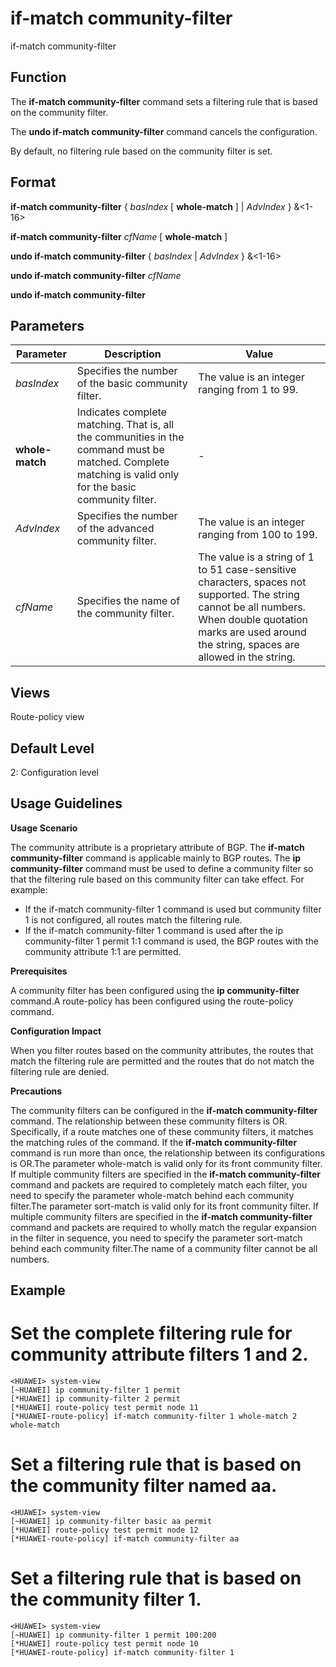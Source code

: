 if-match community-filter
=========================

if-match community-filter

Function
--------



The **if-match community-filter** command sets a filtering rule that is based on the community filter.

The **undo if-match community-filter** command cancels the configuration.



By default, no filtering rule based on the community filter is set.


Format
------

**if-match community-filter** { *basIndex* [ **whole-match** ] | *AdvIndex* } &<1-16>

**if-match community-filter** *cfName* [ **whole-match** ]

**undo if-match community-filter** { *basIndex* | *AdvIndex* } &<1-16>

**undo if-match community-filter** *cfName*

**undo if-match community-filter**


Parameters
----------

| Parameter | Description | Value |
| --- | --- | --- |
| *basIndex* | Specifies the number of the basic community filter. | The value is an integer ranging from 1 to 99. |
| **whole-match** | Indicates complete matching. That is, all the communities in the command must be matched. Complete matching is valid only for the basic community filter. | - |
| *AdvIndex* | Specifies the number of the advanced community filter. | The value is an integer ranging from 100 to 199. |
| *cfName* | Specifies the name of the community filter. | The value is a string of 1 to 51 case-sensitive characters, spaces not supported. The string cannot be all numbers. When double quotation marks are used around the string, spaces are allowed in the string. |



Views
-----

Route-policy view


Default Level
-------------

2: Configuration level


Usage Guidelines
----------------

**Usage Scenario**

The community attribute is a proprietary attribute of BGP. The **if-match community-filter** command is applicable mainly to BGP routes. The **ip community-filter** command must be used to define a community filter so that the filtering rule based on this community filter can take effect. For example:

* If the if-match community-filter 1 command is used but community filter 1 is not configured, all routes match the filtering rule.
* If the if-match community-filter 1 command is used after the ip community-filter 1 permit 1:1 command is used, the BGP routes with the community attribute 1:1 are permitted.

**Prerequisites**



A community filter has been configured using the **ip community-filter** command.A route-policy has been configured using the route-policy command.



**Configuration Impact**



When you filter routes based on the community attributes, the routes that match the filtering rule are permitted and the routes that do not match the filtering rule are denied.



**Precautions**



The community filters can be configured in the **if-match community-filter** command. The relationship between these community filters is OR. Specifically, if a route matches one of these community filters, it matches the matching rules of the command. If the **if-match community-filter** command is run more than once, the relationship between its configurations is OR.The parameter whole-match is valid only for its front community filter. If multiple community filters are specified in the **if-match community-filter** command and packets are required to completely match each filter, you need to specify the parameter whole-match behind each community filter.The parameter sort-match is valid only for its front community filter. If multiple community filters are specified in the **if-match community-filter** command and packets are required to wholly match the regular expansion in the filter in sequence, you need to specify the parameter sort-match behind each community filter.The name of a community filter cannot be all numbers.




Example
-------

# Set the complete filtering rule for community attribute filters 1 and 2.
```
<HUAWEI> system-view
[~HUAWEI] ip community-filter 1 permit
[*HUAWEI] ip community-filter 2 permit
[*HUAWEI] route-policy test permit node 11
[*HUAWEI-route-policy] if-match community-filter 1 whole-match 2 whole-match

```

# Set a filtering rule that is based on the community filter named aa.
```
<HUAWEI> system-view
[~HUAWEI] ip community-filter basic aa permit
[*HUAWEI] route-policy test permit node 12
[*HUAWEI-route-policy] if-match community-filter aa

```

# Set a filtering rule that is based on the community filter 1.
```
<HUAWEI> system-view
[~HUAWEI] ip community-filter 1 permit 100:200
[*HUAWEI] route-policy test permit node 10
[*HUAWEI-route-policy] if-match community-filter 1

```